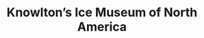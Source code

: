 ---
layout: repo
title: "Knowlton’s Ice Museum of North America"
id: 4307
permalink: repos/4307/
---